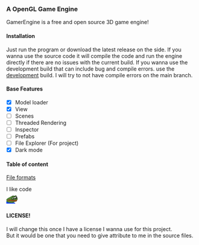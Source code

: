 ### A OpenGL Game Engine

GamerEngine is a free and open source 3D game engine!


#### Installation
Just run the program or download the latest release on the side.
If you wanna use the source code it will compile the code and run the engine directly if there are no issues with the current build.
If you wanna use the development build that can include bug and compile errors. 
use the <a href="https://github.com/Maikatura/GamerEngine/tree/Development">development</a> build.
I will try to not have compile errors on the main branch.

#### Base Features
- [x] Model loader
- [x] View
- [ ] Scenes
- [ ] Threaded Rendering
- [ ] Inspector
- [ ] Prefabs
- [ ] File Explorer (For project)
- [x] Dark mode

#### Table of content
<a href="/README/FILEFORMATS.md">File formats</a>

I like code<br>
<img src="/README/images/sadge.png" height="30px">


#### LICENSE! <br>
I will change this once I have a license I wanna use for this project.<br>
But it would be one that you need to give attribute to me in the source files.